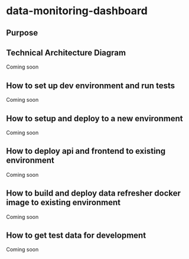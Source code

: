 # data-monitoring-dashboard

## Purpose

## Technical Architecture Diagram
Coming soon

## How to set up dev environment and run tests
Coming soon

## How to setup and deploy to a new environment
Coming soon

## How to deploy api and frontend to existing environment
Coming soon

## How to build and deploy data refresher docker image to existing environment
Coming soon

## How to get test data for development
Coming soon
